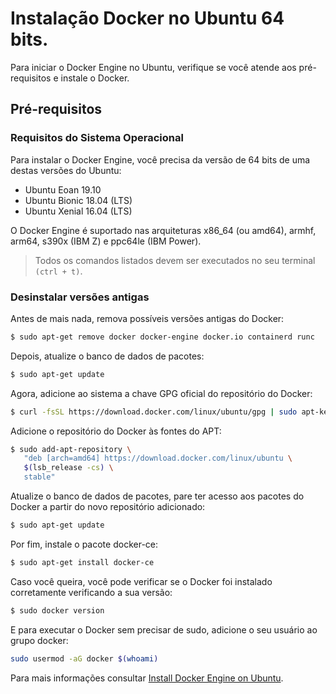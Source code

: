 # Instalação Docker no Ubuntu 64 bits. 

Para iniciar o Docker Engine no Ubuntu, verifique se você atende aos pré-requisitos e instale o Docker.

## Pré-requisitos
### Requisitos do Sistema Operacional

Para instalar o Docker Engine, você precisa da versão de 64 bits de uma destas versões do Ubuntu:

- Ubuntu Eoan 19.10
- Ubuntu Bionic 18.04 (LTS)
- Ubuntu Xenial 16.04 (LTS)

O Docker Engine é suportado nas arquiteturas x86_64 (ou amd64), armhf, arm64, s390x (IBM Z) e ppc64le (IBM Power).

> Todos os comandos listados devem ser executados no seu terminal `(ctrl + t)`.


### Desinstalar versões antigas

Antes de mais nada, remova possíveis versões antigas do Docker:

```bash
$ sudo apt-get remove docker docker-engine docker.io containerd runc
```

Depois, atualize o banco de dados de pacotes:

```bash
$ sudo apt-get update
```

Agora, adicione ao sistema a chave GPG oficial do repositório do Docker:

```bash
$ curl -fsSL https://download.docker.com/linux/ubuntu/gpg | sudo apt-key add -
```

Adicione o repositório do Docker às fontes do APT:

```bash
$ sudo add-apt-repository \
   "deb [arch=amd64] https://download.docker.com/linux/ubuntu \
   $(lsb_release -cs) \
   stable"
```

Atualize o banco de dados de pacotes, pare ter acesso aos pacotes do Docker a partir do novo repositório adicionado:

```bash
$ sudo apt-get update
```

Por fim, instale o pacote docker-ce:

```bash
$ sudo apt-get install docker-ce
```

Caso você queira, você pode verificar se o Docker foi instalado corretamente verificando a sua versão:

```bash
$ sudo docker version
```

E para executar o Docker sem precisar de sudo, adicione o seu usuário ao grupo docker:

```bash
sudo usermod -aG docker $(whoami)
```

Para mais informações consultar [Install Docker Engine on Ubuntu](https://docs.docker.com/engine/install/ubuntu/).
